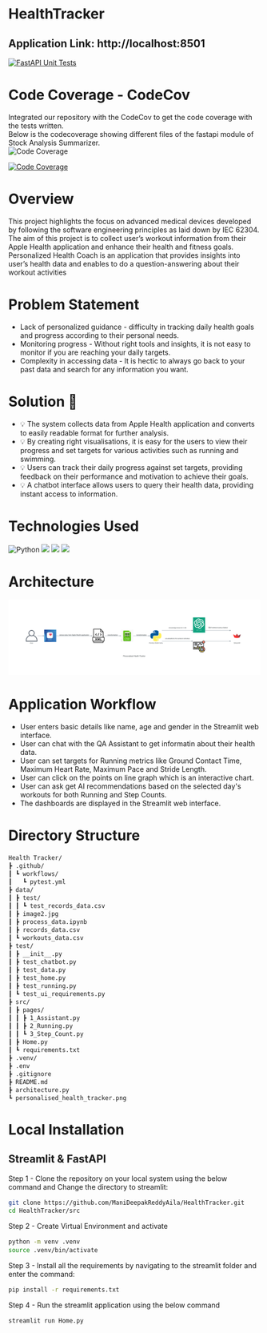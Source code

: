 # HealthTracker

## Application Link: http://localhost:8501

[![FastAPI Unit Tests](https://github.com/BigDataIA-Spring2023-Team-03/Stock_Analysis_Summarizer/actions/workflows/pytest.yml/badge.svg)](https://github.com/BigDataIA-Spring2023-Team-03/Stock_Analysis_Summarizer/actions/workflows/pytest.yml)

# Code Coverage - CodeCov
Integrated our repository with the CodeCov to get the code coverage with the tests written. <br>
Below is the codecoverage showing different files of the fastapi module of Stock Analysis Summarizer.<br>
<img src="https://codecov.io/gh/BigDataIA-Spring2023-Team-03/Stock_Analysis_Summarizer/branch/main/graphs/sunburst.svg?token=NGU9K01WWF" alt="Code Coverage" width="200" height="200">

[![Code Coverage](https://codecov.io/gh/BigDataIA-Spring2023-Team-03/Stock_Analysis_Summarizer/branch/main/graph/badge.svg?token=NGU9K01WWF)](https://codecov.io/gh/BigDataIA-Spring2023-Team-03/Stock_Analysis_Summarizer)

# Overview

This project highlights the focus on advanced medical devices developed by  following the software engineering principles as laid down by IEC 62304. The aim of this project is to collect user’s workout information from their Apple Health application and enhance their health and fitness goals. Personalized Health Coach is an application that provides insights into user’s health data and enables to do a question-answering about their workout activities


# Problem Statement
- Lack of personalized guidance - difficulty in tracking daily health goals and progress according to their personal needs.
- Monitoring progress - Without right tools and insights, it is not easy to monitor if you are reaching your daily targets.
- Complexity in accessing data - It is hectic to always go back to your past data and search for any information you want.


# Solution  🎯

 - 💡 The system collects data from Apple Health application and converts to easily readable format for further analysis.
 - 💡 By creating right visualisations, it is easy for the users to view their progress and set targets for various activities such as running and swimming.
 - 💡 Users can track their daily progress against set targets, providing feedback on their performance and motivation to achieve their goals.
 - 💡 A chatbot interface allows users to query their health data, providing instant access to information.

# Technologies Used
![Python](https://img.shields.io/badge/python-grey?style=for-the-badge&logo=python&logoColor=orange)
![](https://img.shields.io/badge/GitHub_Actions-green?style=for-the-badge&logo=github-actions&logoColor=white)
![](https://img.shields.io/badge/Streamlit-FF4B4B?style=for-the-badge&logo=Streamlit&logoColor=white)
![](https://img.shields.io/badge/Apple%20Health-blue?style=for-the-badge&logo=apple&logoColor=white)

# Architecture
![Architecture_diagram](https://github.com/ManiDeepakReddyAila/HealthTracker/blob/main/data/personalised_health_tracker.png)

# Application Workflow
- User enters basic details like name, age and gender in the Streamlit web interface.
- User can chat with the QA Assistant to get informatin about their health data.
- User can set targets for Running metrics like Ground Contact Time, Maximum Heart Rate, Maximum Pace and Stride Length.
- User can click on the points on line graph which is an interactive chart.
- User can ask get AI recommendations based on the selected day's workouts for both Running and Step Counts.
- The dashboards are displayed in the Streamlit web interface.

# Directory Structure
```
Health Tracker/
┣ .github/
┃ ┗ workflows/
┃   ┗ pytest.yml
┣ data/
┃ ┣ test/
┃ ┃ ┗ test_records_data.csv
┃ ┣ image2.jpg
┃ ┣ process_data.ipynb
┃ ┣ records_data.csv
┃ ┗ workouts_data.csv
┣ test/
┃ ┣ __init__.py 
┃ ┣ test_chatbot.py
┃ ┣ test_data.py
┃ ┣ test_home.py
┃ ┣ test_running.py
┃ ┗ test_ui_requirements.py
┣ src/
┃ ┣ pages/
┃ ┃ ┣ 1_Assistant.py
┃ ┃ ┣ 2_Running.py
┃ ┃ ┗ 3_Step_Count.py
┃ ┣ Home.py
┃ ┗ requirements.txt
┣ .venv/
┣ .env
┣ .gitignore
┣ README.md
┣ architecture.py
┗ personalised_health_tracker.png
```


# Local Installation 
## Streamlit & FastAPI

Step 1 -  Clone the repository on your local system using the below command and Change the directory to streamlit:
```bash
git clone https://github.com/ManiDeepakReddyAila/HealthTracker.git
cd HealthTracker/src
```

Step 2 - Create Virtual Environment and activate
```bash
python -m venv .venv
source .venv/bin/activate
```

Step 3 - Install all the requirements by navigating to the streamlit folder and enter the command:
```bash
pip install -r requirements.txt
```

Step 4 - Run the streamlit application using the below command
```bash
streamlit run Home.py
```
